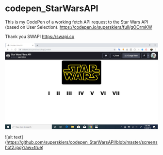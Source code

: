 # codepen_StarWarsAPI
This is my CodePen of a working fetch API request to the Star Wars API (based on User Selection).
https://codepen.io/superskiers/full/gOOrmKW

Thank you SWAPI
https://swapi.co

![alt text](https://github.com/superskiers/codepen_StarWarsAPI/blob/master/screenshot1.jpg?raw=true)

![alt text] (https://github.com/superskiers/codepen_StarWarsAPI/blob/master/screenshot2.jpg?raw=true)

